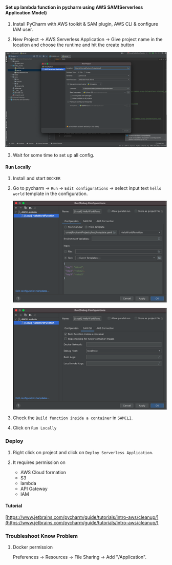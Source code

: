 #### Set up lambda function in pycharm using AWS SAM(Serverless Application Model)

1. Install PyCharm with AWS toolkit & SAM plugin, AWS CLI & configure IAM user.

2. New Project -> AWS Serverless Application -> Give project name in the location and choose the runtime and hit the create button

![pycharm-sam-lambda-pic.png](./images/pycharm-sam-lambda-pic.png)

3. Wait for some time to set up all config.

#### Run Locally

1. Install and start `DOCKER`

2. Go to pycharm -> `Run` -> `Edit configurations` -> select input text `hello world` template in the configuration.

	![pycharm-sam-lambda-pic-2.png](./images/pycharm-sam-lambda-pic-2.png)

	![pycharm-sam-lambda-pic-3.png](./images/pycharm-sam-lambda-pic-3.png)

3. Check the `Build function inside a container` in `SAMCLI`.

4. Click on `Run Locally`

### Deploy

1. Right click on project and click on `Deploy Serverless Application`.

2. It requires permission on
	* AWS Cloud formation
	* S3
	* lambda
	* API Gateway
	* IAM


#### Tutorial

[https://www.jetbrains.com/pycharm/guide/tutorials/intro-aws/cleanup/](https://www.jetbrains.com/pycharm/guide/tutorials/intro-aws/cleanup/)


### Troubleshoot Know Problem

1. Docker permission

	Preferences -> Resources -> File Sharing -> Add "/Application".
